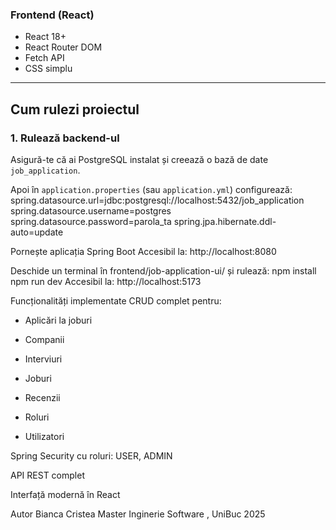 ### Frontend (React)
- React 18+
- React Router DOM
- Fetch API
- CSS simplu
---
## Cum rulezi proiectul

### 1. Rulează backend-ul

Asigură-te că ai PostgreSQL instalat și creează o bază de date `job_application`.

Apoi în `application.properties` (sau `application.yml`) configurează:
spring.datasource.url=jdbc:postgresql://localhost:5432/job_application
spring.datasource.username=postgres
spring.datasource.password=parola_ta
spring.jpa.hibernate.ddl-auto=update

Pornește aplicația Spring Boot
Accesibil la: http://localhost:8080

Deschide un terminal în frontend/job-application-ui/ și rulează:
npm install
npm run dev
Accesibil la: http://localhost:5173

Funcționalități implementate CRUD complet pentru:

- Aplicări la joburi

- Companii

- Interviuri

- Joburi

- Recenzii

- Roluri

- Utilizatori

Spring Security cu roluri: USER, ADMIN

API REST complet

Interfață modernă în React

Autor
Bianca Cristea
Master Inginerie Software , UniBuc
2025